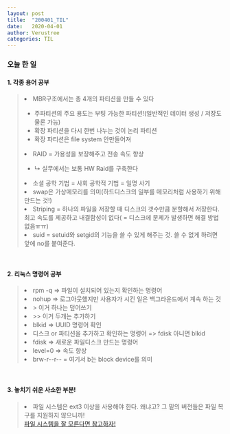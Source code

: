```yaml
---
layout: post
title:  "200401_TIL"
date:   2020-04-01
author: Verustree
categories: TIL
---
```


<h3>오늘 한 일</h3>
<p>
<h4>1. 각종 용어 공부</h4><blockquote>
<li>MBR구조에서는 총 4개의 파티션을 만들 수 있다</li><ul>
<li>주파티션의 주요 용도는 부팅 가능한 파티션!(일반적인 데이터 생성 / 저장도 물론 가능)</li>
<li>확장 파티션을 다시 한번 나누는 것이 논리 파티션</li>
<li>확장 파티션은 file system 안만들어져</li></ul>
<li>RAID = 가용성을 보장해주고 전송 속도 향상</li><ul>
<li>↳ 실무에서는 보통 HW Raid를 구축한다</li></ul>
<li>소셜 공학 기법 = 사회 공학적 기법 = 일명 사기</li>
<li>swap은 가상메모리를 의미(하드디스크의 일부를 메모리처럼 사용하기 위해 만드는 것!)</li>
<li>Striping = 하나의 파일을 저장할 때 디스크의 갯수만큼 분할해서 저장한다.  최고 속도를 제공하고 내결함성이 없다( = 디스크에 문제가 발생하면 해결 방법 없음ㅠㅠ)</li>
<li>suid = setuid와 setgid의 기능을 쓸 수 있게 해주는 것.  쓸 수 없게 하려면 앞에 no를 붙여준다.</li></blockquote>
</p>
<br>

<p>
<h4>2. 리눅스 명령어 공부</h4><blockquote>
<li>rpm -q => 파일이 설치되어 있는지 확인하는 명령어</li>
<li>nohup => 로그아웃했지만 사용자가 시킨 일은 백그라운드에서 계속 하는 것</li>
<li> > 이거 하나는 덮어쓰기</li>
<li> >> 이거 두개는 추가하기</li>
<li>blkid => UUID 명령어 확인 </li>
<li>디스크 or 파티션을 추가하고 확인하는 명령어 => fdisk 아니면 blkid</li>
<li>fdisk => 새로운 파일디스크 만드는 명령어</li>
<li>level=0  => 속도 향상</li>
<li>brw-r--r-- = 여기서 b는 block device를 의미</li></blockquote>
</p>
<br>

<p>
<h4><strong>3. 놓치기 쉬운 사소한 부분!</strong></h4><blockquote>
<li>파일 시스템은 ext3 이상을 사용해야 한다.    왜냐고?    그 밑의 버전들은 파일 복구를 지원하지 않으니까!</li>
<a href="https://blog.soobinpark.com/142" target="_blank">파일 시스템을 잘 모른다면 참고하자!
</blockquote></p>
